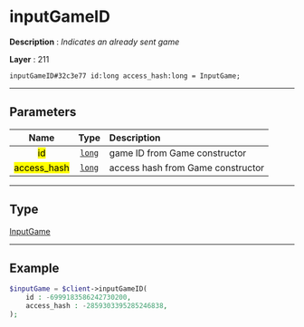 # inputGameID

**Description** : *Indicates an already sent game*

**Layer** : 211

```tl
inputGameID#32c3e77 id:long access_hash:long = InputGame;
```

---

## Parameters

| Name | Type | Description |
| :---: | :---: | :--- |
| <mark>id</mark> | [`long`](type/long) | game ID from Game constructor |
| <mark>access_hash</mark> | [`long`](type/long) | access hash from Game constructor |

---

## Type

[InputGame](type/InputGame)

---

## Example

```php
$inputGame = $client->inputGameID(
	id : -6999183586242730200,
	access_hash : -2859303395285246838,
);
```